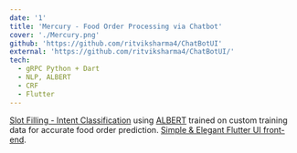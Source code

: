 ```yaml
---
date: '1'
title: 'Mercury - Food Order Processing via Chatbot'
cover: './Mercury.png'
github: 'https://github.com/ritviksharma4/ChatBotUI'
external: 'https://github.com/ritviksharma4/ChatBotUI/'
tech:
  - gRPC Python + Dart
  - NLP, ALBERT
  - CRF
  - Flutter
---
```


[Slot Filling - Intent Classification](https://arxiv.org/pdf/1902.10909.pdf) using [ALBERT](https://arxiv.org/pdf/1909.11942.pdf) trained on custom training data for accurate food order prediction.
[Simple & Elegant Flutter UI front-end](https://github.com/ritviksharma4/ChatBotUI).